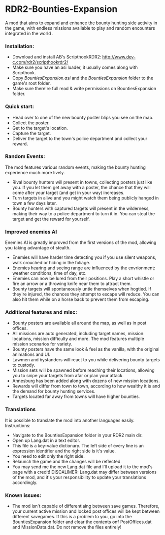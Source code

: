 # RDR2-Bounties-Expansion
A mod that aims to expand and enhance the bounty hunting side activity in the game, with endless missions available to play and random encounters integrated in the world .

### Installation:
- Download and install AB's ScripthookRDR2: http://www.dev-c.com/rdr2/scripthookrdr2/
- Make sure you have an asi loader, it usually comes along with Scripthook.
- Copy *BountiesExpansion.asi* and the *BountiesExpansion* folder to the game's root folder.
- Make sure there're full read & write permissions on BountiesExpansion folder.

### Quick start:
- Head over to one of the new bounty poster blips you see on the map.
- Collect the poster.
- Get to the target's location.
- Capture the target.
- Deliver the target to the town's police department and collect your reward.

### Random Events: 
The mod features various random events, making the bounty hunting experience much more lively.
- Rival bounty hunters will present in towns, collecting posters just like you. If you let them get away with a poster, the chance that they will come after your target (and get in your way) increases. 
- Turn targets in alive and you might watch them being publicly hanged in town a few days later.
- Bounty hunters with captured targets will present in the wilderness, making their way to a police department to turn it in. You can steal the target and get the reward for yourself.

### Improved enemies AI
Enemies AI is greatly improved from the first versions of the mod, allowing you taking advantage of stealth.
- Enemies will have harder time detecting you if you use silent weapons, walk crouched or hiding in the foliage.
- Enemies hearing and seeing range are influenced by the envrionment: weather conditions, time of day, etc.
- Enemies can now be lured from their positions. Play a short whistle or fire an arrow or a throwing knife near them to attract them.
- Bounty targets will spontaneously untie themselves when hogtied. If they're injured, the chances they attempt to escape will reduce. You can also hit them while on a horse back to prevent them from escaping.

### Additional features and misc:
- Bounty posters are available all around the map, as well as in post offices.
- All missions are auto generated, including target names, mission locations, mission difficulty and more. The mod features multiple mission scenarios for variety.
- Bounty posters have the same look & feel as the vanilla, with the original animations and UI.
- Lawmen and bystanders will react to you while delivering bounty targets to custody.
- Mission sets will be spawned before reaching their locations, allowing you to snipe your targets from afar or plan your attack. 
- Annesburg has been added along with dozens of new mission locations.
- Rewards will differ from town to town, according to how wealthy it is and the demand for bounty hunting services.
- Targets located far away from towns will have higher bounties.

### Translations
It is possible to translate the mod into another languages easily.  
Instructions:
- Navigate to the BountiesExpansion folder in your RDR2 main dir.
- Open up Lang.dat in a text editor.
- This file is a key-value dictionary. The left side of every line is an expression identifier and the right side is it's value.
- You need to edit only the right side.
- Relaunch the game and the changes will be reflected.
- You may send me the new Lang.dat file and I'll upload it to the mod's page with a credit!
DISCALIMER: Lang.dat may differ between versions of the mod, and it's your responsibility to update your translations accordingly.

### Known issues:
- The mod isn't capable of differentiaing between save games. Therefore, your current active mission and locked post offices will be kept between different savegames. 
  If this is a problem to you, go into the BountiesExpansion folder and clear the contents onf PostOffices.dat and MissionData.dat. Do not remove the files entirely!
